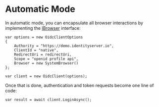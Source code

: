 Automatic Mode
==============

In automatic mode, you can encapsulate all browser interactions by
implementing the
[IBrowser](https://github.com/IdentityModel/IdentityModel.OidcClient/blob/main/src/OidcClient/Browser/IBrowser.cs)
interface:

```
var options = new OidcClientOptions
{
    Authority = "https://demo.identityserver.io",
    ClientId = "native",
    RedirectUri = redirectUri,
    Scope = "openid profile api",
    Browser = new SystemBrowser() 
};

var client = new OidcClient(options);
```

Once that is done, authentication and token requests become one line of
code:

```
var result = await client.LoginAsync();
```
